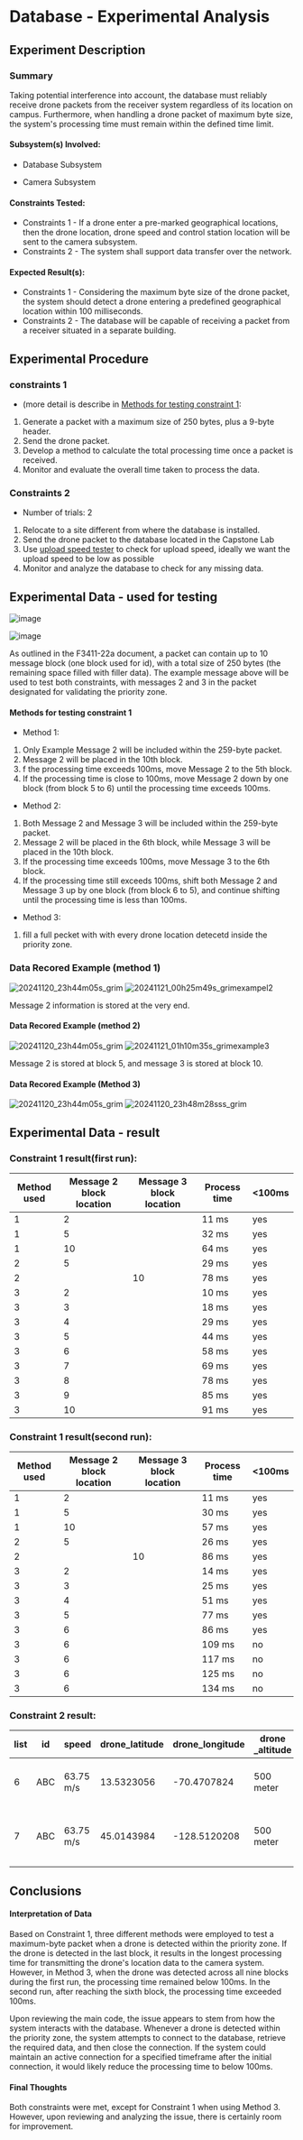 # Database - Experimental Analysis
## Experiment Description
### Summary
Taking potential interference into account, the database must reliably receive drone packets from the receiver system regardless of its location on campus. Furthermore, when handling a drone packet of maximum byte size, the system's processing time must remain within the defined time limit.

#### Subsystem(s) Involved:
- Database Subsystem
  
- Camera Subsystem

#### Constraints Tested:
- Constraints 1 - If a drone enter a pre-marked geographical locations, then the drone location, drone speed and control station location will be sent to the camera subsystem.
- Constraints 2 -  The system shall support data transfer over the network.
 
#### Expected Result(s):
- Constraints 1 - Considering the maximum byte size of the drone packet, the system should detect a drone entering a predefined geographical location within 100 milliseconds.
- Constraints 2 - The database will be capable of receiving a packet from a receiver situated in a separate building.

## Experimental Procedure
<!-- Description of what you did ideally in steps -->
### constraints 1
- (more detail is describe in [Methods for testing constraint 1](#Methods-for-testing-constraint-1): 
1. Generate a packet with a maximum size of 250 bytes, plus a 9-byte header.
2. Send the drone packet.
3. Develop a method to calculate the total processing time once a packet is received.
4. Monitor and evaluate the overall time taken to process the data.

### Constraints 2
- Number of trials: 2
1. Relocate to a site different from where the database is installed.
2. Send the drone packet to the database located in the Capstone Lab
3. Use [upload speed tester](https://www.speedtest.net/result/17036840573) to check for upload speed, ideally we want the upload speed to be low as possible
4. Monitor and analyze the database to check for any missing data.

## Experimental Data - used for testing
![image](https://github.com/user-attachments/assets/c0b2b018-2962-4469-b7c9-dcfd86310da4)

![image](https://github.com/user-attachments/assets/6e9f0fb3-fb5d-4cff-a5e2-eb9b090221ab)


As outlined in the F3411-22a document, a packet can contain up to 10 message block (one block used for id), with a total size of 250 bytes (the remaining space filled with filler data). The example message above will be used to test both constraints, with messages 2 and 3 in the packet designated for validating the priority zone.

#### Methods for testing constraint 1
- Method 1:
1. Only Example Message 2 will be included within the 259-byte packet.
2. Message 2 will be placed in the 10th block.
3. f the processing time exceeds 100ms, move Message 2 to the 5th block.
4. If the processing time is close to 100ms, move Message 2 down by one block (from block 5 to 6) until the processing time exceeds 100ms.

- Method 2:
1. Both Message 2 and Message 3 will be included within the 259-byte packet.
2. Message 2 will be placed in the 6th block, while Message 3 will be placed in the 10th block.
3. If the processing time exceeds 100ms, move Message 3 to the 6th block.
4. If the processing time still exceeds 100ms, shift both Message 2 and Message 3 up by one block (from block 6 to 5), and continue shifting until the processing time is less than 100ms.

- Method 3:
1. fill a full pecket with with every drone location detecetd inside the priority zone.

### Data Recored Example (method 1)
![20241120_23h44m05s_grim](https://github.com/user-attachments/assets/42294710-e2f3-4cc9-a73a-31c25a926a77)
![20241121_00h25m49s_grimexampel2](https://github.com/user-attachments/assets/aba9ffc2-9d39-44ef-b7cf-4d1f93b6d3a8)

Message 2 information is stored at the very end.

#### Data Recored Example (method 2)
![20241120_23h44m05s_grim](https://github.com/user-attachments/assets/42294710-e2f3-4cc9-a73a-31c25a926a77)
![20241121_01h10m35s_grimexample3](https://github.com/user-attachments/assets/ae215d3d-b036-4c27-b112-e2d1f6becfa1)

Message 2 is stored at block 5, and message 3 is stored at block 10.

#### Data Recored Example (Method 3)
![20241120_23h44m05s_grim](https://github.com/user-attachments/assets/42294710-e2f3-4cc9-a73a-31c25a926a77)
![20241120_23h48m28sss_grim](https://github.com/user-attachments/assets/0db99c64-44ad-4b03-888d-0d5e3418b2eb)

## Experimental Data - result
<!-- data tables or graph of the results (whichever is appropriate) -->
### Constraint 1 result(first run):
|  Method used | Message 2 block location | Message 3 block location| Process time | <100ms |
|--------------|-----------|-----------|----------------|--------------|
|  1 | 2 | | 11 ms | yes |
|  1 | 5 | | 32 ms | yes |
|  1 | 10 | | 64 ms | yes |
|  2 | 5 |  | 29 ms | yes |
|  2 | | 10 | 78 ms | yes |
|  3 | 2 | | 10 ms | yes |
|  3 | 3 | | 18 ms | yes |
|  3 | 4 | | 29 ms | yes |
|  3 | 5 | | 44 ms | yes |
|  3 | 6 | | 58 ms | yes |
|  3 | 7 | | 69 ms | yes |
|  3 | 8 | | 78 ms | yes |
|  3 | 9 | | 85 ms | yes |
|  3 | 10 | | 91 ms | yes |

### Constraint 1 result(second run):
|  Method used | Message 2 block location | Message 3 block location| Process time | <100ms |
|--------------|-----------|-----------|----------------|--------------|
|  1 | 2 | | 11 ms | yes |
|  1 | 5 | | 30 ms | yes |
|  1 | 10 | | 57 ms | yes |
|  2 | 5 |  | 26 ms | yes |
|  2 | | 10 | 86 ms | yes |
|  3 | 2 | | 14 ms | yes |
|  3 | 3 | | 25 ms | yes |
|  3 | 4 | | 51 ms | yes |
|  3 | 5 | | 77 ms | yes |
|  3 | 6 | | 86 ms | yes |
|  3 | 6 | | 109 ms | no |
|  3 | 6 | | 117 ms | no |
|  3 | 6 | | 125 ms | no |
|  3 | 6 | | 134 ms | no |

### Constraint 2 result:
|  list | id | speed | drone_latitude | drone_longitude | drone _altitude | timestamp | Send Location | upload Speed | Recevied? |
|--------|----------------|-------------------|------------|------------|------------|------------|------------|------------|----|
|    6   |  ABC   |  63.75 m/s |     13.5323056    | -70.4707824 | 500 meter | 2024-11-20 21:07:46 | Basement of Prescott Hall | 84.19 Mbps | Yes |
|    7   |  ABC   |  63.75 m/s|     45.0143984    | -128.5120208 | 500 meter | 2024-11-20 21:07:46 | Tennis Court behind the Library | 26.75 Mbps | Yes |


## Conclusions
#### Interpretation of Data
<!-- explain what the results of the experiments mean and what conclusions you draw -->
Based on Constraint 1, three different methods were employed to test a maximum-byte packet when a drone is detected within the priority zone. If the drone is detected in the last block, it results in the longest processing time for transmitting the drone's location data to the camera system. However, in Method 3, when the drone was detected across all nine blocks during the first run, the processing time remained below 100ms. In the second run, after reaching the sixth block, the processing time exceeded 100ms.

Upon reviewing the main code, the issue appears to stem from how the system interacts with the database. Whenever a drone is detected within the priority zone, the system attempts to connect to the database, retrieve the required data, and then close the connection. If the system could maintain an active connection for a specified timeframe after the initial connection, it would likely reduce the processing time to below 100ms.

#### Final Thoughts
<!-- Were constraints met? -->
Both constraints were met, except for Constraint 1 when using Method 3. However, upon reviewing and analyzing the issue, there is certainly room for improvement.
